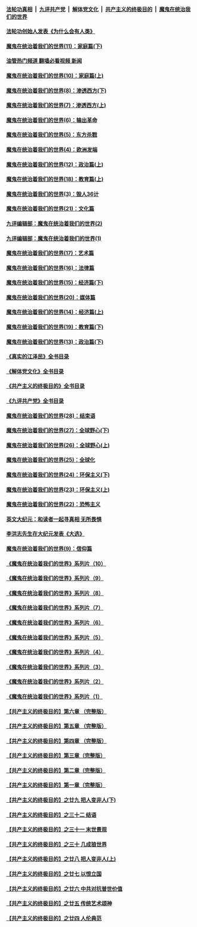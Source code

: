 ####  [法轮功真相](../../../../basic/blob/master/README.md?t=04111611) &nbsp;|&nbsp; [九评共产党](../../../../9ping.md/blob/master/README.md?t=04111611) &nbsp;|&nbsp; [解体党文化](../../../../jtdwh.md/blob/master/README.md?t=04111611)  &nbsp;|&nbsp; [共产主义的终极目的](../../../../gczydzjmd.md/blob/master/README.md?t=04111611) &nbsp;|&nbsp; [魔鬼在统治我们的世界](../../../../mgztzwmdsj.md/blob/master/README.md?t=04111611) 

#### [法轮功创始人发表《为什么会有人类》](../pages/nsc422/n13912117.md?t=04111611) 

#### [魔鬼在统治着我们的世界(11)：家庭篇(下)](../pages/nsc422/n10440961.md?t=04111611) 

#### [油管热门频道 翻墙必看视频 新闻](http://129.146.143.75:81/youtube.html?04111611)

#### [魔鬼在统治着我们的世界(10)：家庭篇(上)](../pages/nsc422/n10435448.md?t=04111611) 

#### [魔鬼在统治着我们的世界(8)：渗透西方(下)](../pages/nsc422/n10429603.md?t=04111611) 

#### [魔鬼在统治着我们的世界(7)：渗透西方(上)](../pages/nsc422/n10426013.md?t=04111611) 

#### [魔鬼在统治着我们的世界(6)：输出革命](../pages/nsc422/n10421536.md?t=04111611) 

#### [魔鬼在统治着我们的世界(5)：东方杀戮](../pages/nsc422/n10417707.md?t=04111611) 

#### [魔鬼在统治着我们的世界(4)：欧洲发端](../pages/nsc422/n10414890.md?t=04111611) 

#### [魔鬼在统治着我们的世界(12)：政治篇(上)](../pages/nsc422/n10444576.md?t=04111611) 

#### [魔鬼在统治着我们的世界(18)：教育篇(上)](../pages/nsc422/n10526970.md?t=04111611) 

#### [魔鬼在统治着我们的世界(3)：毁人36计](../pages/nsc422/n10411583.md?t=04111611) 

#### [魔鬼在统治着我们的世界(21)：文化篇](../pages/nsc422/n10597706.md?t=04111611) 

#### [九评编辑部：魔鬼在统治着我们的世界(2)](../pages/nsc422/n10410036.md?t=04111611) 

#### [九评编辑部：魔鬼在统治着我们的世界(1)](../pages/nsc422/n10406825.md?t=04111611) 

#### [魔鬼在统治着我们的世界(17)：艺术篇](../pages/nsc422/n10499093.md?t=04111611) 

#### [魔鬼在统治着我们的世界(16)：法律篇](../pages/nsc422/n10485969.md?t=04111611) 

#### [魔鬼在统治着我们的世界(15)：经济篇(下)](../pages/nsc422/n10469975.md?t=04111611) 

#### [魔鬼在统治着我们的世界(20)：媒体篇](../pages/nsc422/n10586579.md?t=04111611) 

#### [魔鬼在统治着我们的世界(14)：经济篇(上)](../pages/nsc422/n10457370.md?t=04111611) 

#### [魔鬼在统治着我们的世界(19)：教育篇(下)](../pages/nsc422/n10564808.md?t=04111611) 

#### [魔鬼在统治着我们的世界(13)：政治篇(下)](../pages/nsc422/n10448270.md?t=04111611) 

#### [《真实的江泽民》全书目录](../pages/nsc422/n13721399.md?t=04111611) 

#### [《解体党文化》全书目录](../pages/nsc422/n13721157.md?t=04111611) 

#### [《共产主义的终极目的》全书目录](../pages/nsc422/n13721048.md?t=04111611) 

#### [《九评共产党》全书目录](../pages/nsc422/n13708085.md?t=04111611) 

#### [魔鬼在统治着我们的世界(28)：结束语](../pages/nsc422/n10936246.md?t=04111611) 

#### [魔鬼在统治着我们的世界(27)：全球野心(下)](../pages/nsc422/n10928319.md?t=04111611) 

#### [魔鬼在统治着我们的世界(26)：全球野心(上)](../pages/nsc422/n10900318.md?t=04111611) 

#### [魔鬼在统治着我们的世界(25)：全球化](../pages/nsc422/n10788205.md?t=04111611) 

#### [魔鬼在统治着我们的世界(24)：环保主义(下)](../pages/nsc422/n10695307.md?t=04111611) 

#### [魔鬼在统治着我们的世界(23)：环保主义(上)](../pages/nsc422/n10688613.md?t=04111611) 

#### [魔鬼在统治着我们的世界(22)：恐怖主义](../pages/nsc422/n10614727.md?t=04111611) 

#### [英文大纪元：和读者一起寻真相 无所畏惧](../pages/nsc422/n12542027.md?t=04111611) 

#### [李洪志先生在大纪元发表《大选》](../pages/nsc422/n12534746.md?t=04111611) 

#### [魔鬼在统治着我们的世界(9)：信仰篇](../pages/nsc422/n10432159.md?t=04111611) 

#### [《魔鬼在统治着我们的世界》系列片（10）](../pages/nsc422/n12292670.md?t=04111611) 

#### [《魔鬼在统治着我们的世界》系列片（9）](../pages/nsc422/n12290859.md?t=04111611) 

#### [《魔鬼在统治着我们的世界》系列片（8）](../pages/nsc422/n12287445.md?t=04111611) 

#### [《魔鬼在统治着我们的世界》系列片（7）](../pages/nsc422/n12283425.md?t=04111611) 

#### [《魔鬼在统治着我们的世界》系列片（6）](../pages/nsc422/n12282314.md?t=04111611) 

#### [《魔鬼在统治着我们的世界》系列片（5）](../pages/nsc422/n12281419.md?t=04111611) 

#### [《魔鬼在统治着我们的世界》系列片（4）](../pages/nsc422/n12274024.md?t=04111611) 

#### [《魔鬼在统治着我们的世界》系列片（3）](../pages/nsc422/n12271322.md?t=04111611) 

#### [《魔鬼在统治着我们的世界》系列片（2）](../pages/nsc422/n12269049.md?t=04111611) 

#### [《魔鬼在统治着我们的世界》系列片（1）](../pages/nsc422/n12267575.md?t=04111611) 

#### [【共产主义的终极目的】第六章 （完整版）](../pages/nsc422/n11428913.md?t=04111611) 

#### [【共产主义的终极目的】第五章 （完整版）](../pages/nsc422/n11428912.md?t=04111611) 

#### [【共产主义的终极目的】第四章 （完整版）](../pages/nsc422/n11428907.md?t=04111611) 

#### [【共产主义的终极目的】第三章（完整版）](../pages/nsc422/n11428848.md?t=04111611) 

#### [【共产主义的终极目的】第二章（完整版）](../pages/nsc422/n11428831.md?t=04111611) 

#### [【共产主义的终极目的】第一章（完整版）](../pages/nsc422/n11417651.md?t=04111611) 

#### [【共产主义的终极目的】之廿九 把人变非人(下)](../pages/nsc422/n11344140.md?t=04111611) 

#### [【共产主义的终极目的】之三十二 结语](../pages/nsc422/n11360535.md?t=04111611) 

#### [【共产主义的终极目的】之三十一 末世景观](../pages/nsc422/n11351129.md?t=04111611) 

#### [【共产主义的终极目的】之三十 几成狼世界](../pages/nsc422/n11348280.md?t=04111611) 

#### [【共产主义的终极目的】之廿八 把人变非人(上)](../pages/nsc422/n11340492.md?t=04111611) 

#### [【共产主义的终极目的】之廿七 以恨立国](../pages/nsc422/n11336944.md?t=04111611) 

#### [【共产主义的终极目的】之廿六 中共对抗普世价值](../pages/nsc422/n11324785.md?t=04111611) 

#### [【共产主义的终极目的】之廿五 传统艺术颂神](../pages/nsc422/n11296396.md?t=04111611) 

#### [【共产主义的终极目的】之廿四 人伦典范](../pages/nsc422/n11296397.md?t=04111611) 

<img src='http://gfw-breaker.win/goodnews/indexes/nsc422.md' width='0px' height='0px'/>

